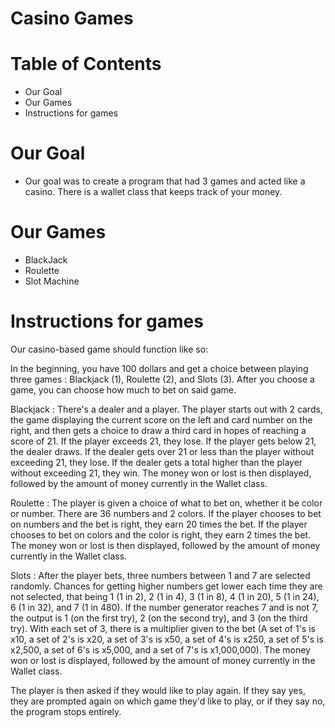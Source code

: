 # Casino Games

# Table of Contents
- Our Goal
- Our Games
- Instructions for games


# Our Goal
- Our goal was to create a program that had 3 games and acted like a casino. There is a wallet class that keeps track of your money.

# Our Games
- BlackJack
- Roulette
- Slot Machine

# Instructions for games

Our casino-based game should function like so:

In the beginning, you have 100 dollars and get a choice between playing three games : Blackjack (1), Roulette (2), and Slots (3).
After you choose a game, you can choose how much to bet on said game.

Blackjack : There's a dealer and a player. The player starts out with 2 cards, the game displaying the current score on the left and card number on the right, and then gets a choice to draw a third card in hopes of reaching a score of 21. If the player exceeds 21, they lose. If the player gets below 21, the dealer draws. If the dealer gets over 21 or less than the player without exceeding 21, they lose. If the dealer gets a total higher than the player without exceeding 21, they win. The money won or lost is then displayed, followed by the amount of money currently in the Wallet class.

Roulette : The player is given a choice of what to bet on, whether it be color or number. There are 36 numbers and 2 colors. If the player chooses to bet on numbers and the bet is right, they earn 20 times the bet. If the player chooses to bet on colors and the color is right, they earn 2 times the bet. The money won or lost is then displayed, followed by the amount of money currently in the Wallet class.

Slots : After the player bets, three numbers between 1 and 7 are selected randomly. Chances for getting higher numbers get lower each time they are not selected, that being 1 (1 in 2), 2 (1 in 4), 3 (1 in 8), 4 (1 in 20), 5 (1 in 24), 6 (1 in 32), and 7 (1 in 480). If the number generator reaches 7 and is not 7, the output is 1 (on the first try), 2 (on the second try), and 3 (on the third try). With each set of 3, there is a multiplier given to the bet (A set of 1's is x10, a set of 2's is x20, a set of 3's is x50, a set of 4's is x250, a set of 5's is x2,500, a set of 6's is x5,000, and a set of 7's is x1,000,000). The money won or lost is displayed, followed by the amount of money currently in the Wallet class.

The player is then asked if they would like to play again. If they say yes, they are prompted again on which game they'd like to play, or if they say no, the program stops entirely.
